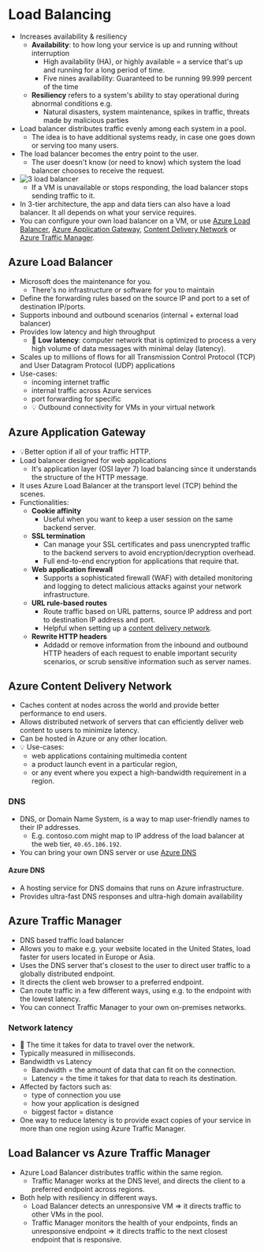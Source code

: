 # Load Balancing

- Increases availability & resiliency
  - **Availability**: to how long your service is up and running without interruption
    - High availability (HA), or highly available = a service that's up and running for a long period of time.
    - Five nines availability: Guaranteed to be running 99.999 percent of the time
  - **Resiliency** refers to a system's ability to stay operational during abnormal conditions e.g.
    - Natural disasters, system maintenance, spikes in traffic, threats made by malicious parties
- Load balancer distributes traffic evenly among each system in a pool.
  - The idea is to have additional systems ready, in case one goes down or serving too many users.
- The load balancer becomes the entry point to the user.
  - The user doesn't know (or need to know) which system the load balancer chooses to receive the request.
- ![3 load balancer](./img/3-load-balancer.png)
  - If a VM is unavailable or stops responding, the load balancer stops sending traffic to it.
- In 3-tier architecture, the app and data tiers can also have a load balancer. It all depends on what your service requires.
- You can configure your own load balancer on a VM, or use [Azure Load Balancer](#azure-load-balancer), [Azure Application Gateway](#azure-application-gateway), [Content Delivery Network](#azure-content-delivery-network) or [Azure Traffic Manager](#azure-traffic-manager).

## Azure Load Balancer

- Microsoft does the maintenance for you.
  - There's no infrastructure or software for you to maintain
- Define the forwarding rules based on the source IP and port to a set of destination IP/ports.
- Supports inbound and outbound scenarios (internal + external load balancer)
- Provides low latency and high throughput
  - 📝 **Low latency**: computer network that is optimized to process a very high volume of data messages with minimal delay (latency).
- Scales up to millions of flows for all Transmission Control Protocol (TCP) and User Datagram Protocol (UDP) applications
- Use-cases:
  - incoming internet traffic
  - internal traffic across Azure services
  - port forwarding for specific
  - 💡 Outbound connectivity for VMs in your virtual network

## Azure Application Gateway

- 💡Better option if all of your traffic HTTP.
- Load balancer designed for web applications
  - It's application layer (OSI layer 7) load balancing since it understands the structure of the HTTP message.
- It uses Azure Load Balancer at the transport level (TCP) behind the scenes.
- Functionalities:
  - **Cookie affinity**
    - Useful when you want to keep a user session on the same backend server.
  - **SSL termination**
    - Can manage your SSL certificates and pass unencrypted traffic to the backend servers to avoid encryption/decryption overhead.
    - Full end-to-end encryption for applications that require that.
  - **Web application firewall**
    - Supports a sophisticated firewall (WAF) with detailed monitoring and logging to detect malicious attacks against your network infrastructure.
  - **URL rule-based routes**
    - Route traffic based on URL patterns, source IP address and port to destination IP address and port.
    - Helpful when setting up a [content delivery network](#azure-content-delivery-network).
  - **Rewrite HTTP headers**
    - Addadd or remove information from the inbound and outbound HTTP headers of each request to enable important security scenarios, or scrub sensitive information such as server names.

## Azure Content Delivery Network

- Caches content at nodes across the world and provide better performance to end users.
- Allows distributed network of servers that can efficiently deliver web content to users to minimize latency.
- Can be hosted in Azure or any other location.
- 💡 Use-cases:
  - web applications containing multimedia content
  - a product launch event in a particular region,
  - or any event where you expect a high-bandwidth requirement in a region.

### DNS

- DNS, or Domain Name System, is a way to map user-friendly names to their IP addresses.
  - E.g. contoso.com might map to IP address of the load balancer at the web tier, `40.65.106.192`.
- You can bring your own DNS server or use [Azure DNS](#azure-dns)

#### Azure DNS

- A hosting service for DNS domains that runs on Azure infrastructure.
- Provides ultra-fast DNS responses and ultra-high domain availability

## Azure Traffic Manager

- DNS based traffic load balancer
- Allows you to make e.g. your website located in the United States, load faster for users located in Europe or Asia.
- Uses the DNS server that's closest to the user to direct user traffic to a globally distributed endpoint.
- It directs the client web browser to a preferred endpoint.
- Can route traffic in a few different ways, using e.g. to the endpoint with the lowest latency.
- You can connect Traffic Manager to your own on-premises networks.

### Network latency

- 📝 The time it takes for data to travel over the network.
- Typically measured in milliseconds.
- Bandwidth vs Latency
  - Bandwidth = the amount of data that can fit on the connection.
  - Latency = the time it takes for that data to reach its destination.
- Affected by factors such as:
  - type of connection you use
  - how your application is designed
  - biggest factor = distance
- One way to reduce latency is to provide exact copies of your service in more than one region using Azure Traffic Manager.

## Load Balancer vs Azure Traffic Manager

- Azure Load Balancer distributes traffic within the same region.
  - Traffic Manager works at the DNS level, and directs the client to a preferred endpoint across regions.
- Both help with resiliency in different ways.
  - Load Balancer detects an unresponsive VM => it directs traffic to other VMs in the pool.
  - Traffic Manager monitors the health of your endpoints, finds an unresponsive endpoint => it directs traffic to the next closest endpoint that is responsive.